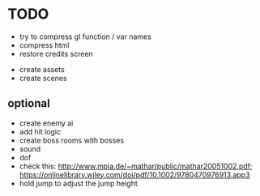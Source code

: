 # TODO

- try to compress gl function / var names
- compress html
- restore credits screen

* create assets
* create scenes

## optional

- create enemy ai
- add hit logic
- create boss rooms with bosses
- sound
- dof
- check this: http://www.mpia.de/~mathar/public/mathar20051002.pdf; https://onlinelibrary.wiley.com/doi/pdf/10.1002/9780470976913.app3
- hold jump to adjust the jump height
